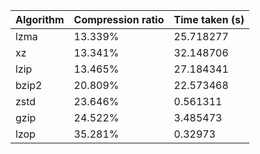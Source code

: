 |Algorithm|Compression ratio|Time taken (s)|
|---------|-----------------|--------------|
|lzma     |13.339%          |25.718277     |
|xz       |13.341%          |32.148706     |
|lzip     |13.465%          |27.184341     |
|bzip2    |20.809%          |22.573468     |
|zstd     |23.646%          |0.561311      |
|gzip     |24.522%          |3.485473      |
|lzop     |35.281%          |0.32973       |

